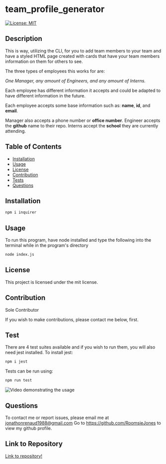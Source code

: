 # team_profile_generator

[![License: MIT](https://img.shields.io/badge/License-MIT-yellow.svg)](https://opensource.org/licenses/MIT)
## Description
This is way, utilizing the CLI, for you to add team members to your team and have a styled HTML page created with cards that have your team members information on them for others to see. 

The three types of employees this works for are: 

<i> One Manager, any amount of Engineers, and any amount of Interns.</i>

Each employee has different information it accepts and could be adapted to have different information in the future.

Each employee accepts some base information such as: <b> name</b>, <b>id</b>, and <b>email</b>.

Manager also accepts a phone number or <b>office number</b>.
Engineer accepts the <b>github</b> name to their repo.
Interns accept the <b>school</b> they are currently attending.




 
## Table of Contents 
* [Installation](#installation)
* [Usage](#usage)
* [License](#license)
* [Contribution](#contribution)
* [Tests](#test)
* [Questions](#questions)
    
## Installation
    
```bash
npm i inquirer
```


## Usage 
    
To run this program, have node installed and type the following into the terminal while in the program's directory
```bash
node index.js
```
    
## License
This project is licensed under the mit license.
    
## Contribution 
    
Sole Contributor 

If you wish to make contributions, please contact me below, first.
## Test 
    
There are 4 test suites available and if you wish to run them, you will also need jest installed. To install jest:

```bash
npm i jest
```

Tests can be run using:
```bash
npm run test
```



![Video demonstrating the usage]()
## Questions
To contact me or report issues, please email me at jonathonrenaud1988@gmail.com
Go to https://github.com/RoomsieJones to view my github profile.    

## Link to Repository
[Link to repository!](https://www.github.com/roomsiejones/team_profile_generator)

